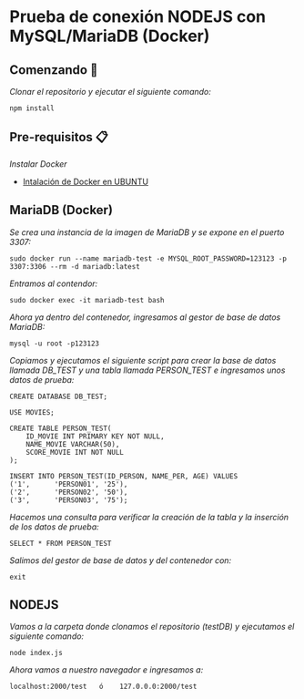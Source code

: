 # Prueba de conexión NODEJS con MySQL/MariaDB (Docker)


## Comenzando 🚀

_Clonar el repositorio y ejecutar el siguiente comando:_

```
npm install
```

## Pre-requisitos 📋

_Instalar Docker_

* [Intalación de Docker en UBUNTU](https://docs.docker.com/engine/install/ubuntu/)


## MariaDB (Docker)

_Se crea una instancia de la imagen de MariaDB y se expone en el puerto 3307:_

```
sudo docker run --name mariadb-test -e MYSQL_ROOT_PASSWORD=123123 -p 3307:3306 --rm -d mariadb:latest
```

_Entramos al contendor:_

```
sudo docker exec -it mariadb-test bash
```

_Ahora ya dentro del contenedor, ingresamos al gestor de base de datos MariaDB:_


```
mysql -u root -p123123
```

_Copiamos y ejecutamos el siguiente script para crear la base de datos llamada DB_TEST y una tabla llamada PERSON_TEST e ingresamos unos datos de prueba:_

```
CREATE DATABASE DB_TEST;

USE MOVIES;

CREATE TABLE PERSON_TEST(
    ID_MOVIE INT PRIMARY KEY NOT NULL,
    NAME_MOVIE VARCHAR(50),
    SCORE_MOVIE INT NOT NULL
);

INSERT INTO PERSON_TEST(ID_PERSON, NAME_PER, AGE) VALUES
('1',      'PERSON01', '25'),
('2',      'PERSON02', '50'),
('3',      'PERSON03', '75');
```

_Hacemos una consulta para verificar la creación de la tabla y la inserción de los datos de prueba:_

```
SELECT * FROM PERSON_TEST
```
_Salimos del gestor de base de datos y del contenedor con:_

```
exit
```


## NODEJS

_Vamos a la carpeta donde clonamos el repositorio (testDB) y ejecutamos el siguiente comando:_

```
node index.js
```
_Ahora vamos a nuestro navegador e ingresamos a:_
```
localhost:2000/test   ó    127.0.0.0:2000/test
```
